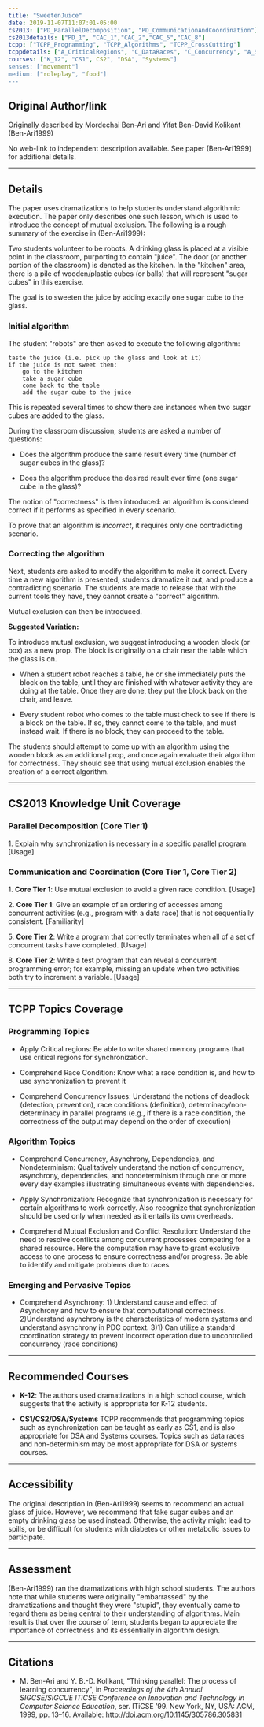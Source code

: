 ```yaml
---
title: "SweetenJuice"
date: 2019-11-07T11:07:01-05:00
cs2013: ["PD_ParallelDecomposition", "PD_CommunicationAndCoordination"]
cs2013details: ["PD_1", "CAC_1","CAC_2","CAC_5","CAC_8"]
tcpp: ["TCPP_Programming", "TCPP_Algorithms", "TCPP_CrossCutting"]
tcppdetails: ["A_CriticalRegions", "C_DataRaces", "C_Concurrency", "A_Synchronization", "K_NonDeterminism", "K_Asynchrony", "C_MutualExclusion", "C_Asynchrony", ]
courses: ["K_12", "CS1", CS2", "DSA", "Systems"]
senses: ["movement"]
medium: ["roleplay", "food"]
---
```


## Original Author/link

Originally described by Mordechai Ben-Ari and Yifat Ben-David Kolikant (Ben-Ari1999)

No web-link to independent description available. See paper (Ben-Ari1999) for 
additional details.

---

## Details

The paper uses dramatizations to help students understand algorithmic execution.
The paper only describes one such lesson, which is used to introduce the 
concept of mutual exclusion. The following is a rough summary of the exercise 
in (Ben-Ari1999):

Two students volunteer to be robots. A drinking glass is placed at a visible 
point in the classroom, purporting to contain "juice". 
The door (or another portion of the classroom) is denoted as the kitchen. 
In the "kitchen" area, there is a pile of wooden/plastic 
cubes (or balls) that will represent "sugar cubes" in this exercise. 

The goal is to sweeten the juice by adding exactly one sugar cube to the glass.

### Initial algorithm
The student "robots" are then asked to execute the following algorithm:

```
taste the juice (i.e. pick up the glass and look at it)
if the juice is not sweet then:
    go to the kitchen
    take a sugar cube
    come back to the table
    add the sugar cube to the juice
```

This is repeated several times to show there are instances when two sugar cubes 
are added to the glass. 

During the classroom discussion, students are asked a number of questions:

* Does the algorithm produce the same result every time (number of sugar cubes in the glass)? 

* Does the algorithm produce the desired result ever time (one sugar cube in the glass)?

The notion of "correctness" is then introduced: an algorithm is considered 
correct if it performs as specified in every scenario.

To prove that an algorithm is _incorrect_, it requires only one contradicting 
scenario.

### Correcting the algorithm
Next, students are asked to modify the algorithm to make it correct. Every 
time a new algorithm is presented, students dramatize it out, and produce a 
contradicting scenario. The students are made to release that with the 
current tools they have, they cannot create a "correct" algorithm.

Mutual exclusion can then be introduced. 

**Suggested Variation:**

To introduce mutual exclusion, we suggest introducing a wooden block (or box) 
as a new prop. The block is originally on a chair near the table which the 
glass is on. 

* When a student robot reaches a table, he or she immediately puts the 
  block on the table, until they are finished with whatever activity they are 
  doing at the table. Once they are done, they put the block back on the chair, 
  and leave.

* Every student robot who comes to the table must check to see if there is a 
  block on the table. If so, they cannot come to the table, and must instead 
  wait. If there is no block, they can proceed to the table. 

The students should attempt to come up with an algorithm using the wooden block 
as an additional prop, and once again evaluate their algorithm for correctness.
They should see that using mutual exclusion enables the creation of a correct 
algorithm.  

---
## CS2013 Knowledge Unit Coverage

### Parallel Decomposition (Core Tier 1)

1\. Explain why synchronization is necessary in a specific parallel program. [Usage]

### Communication and Coordination (Core Tier 1, Core Tier 2)

1\. **Core Tier 1**: Use mutual exclusion to avoid a given race condition. [Usage]

2\. **Core Tier 1**: Give an example of an ordering of accesses among concurrent activities (e.g., program with a data race) that is not sequentially consistent. [Familiarity]

5\. **Core Tier 2**: Write a program that correctly terminates when all of a set of concurrent tasks have completed. [Usage]

8\. **Core Tier 2**: Write a test program that can reveal a concurrent programming error; for example, missing an update when two activities both try to increment a variable. [Usage]



---

## TCPP Topics Coverage

### Programming Topics

* Apply Critical regions: Be able to write shared memory programs that use critical regions for synchronization.

* Comprehend Race Condition: Know what a race condition is, and how to use synchronization to prevent it

* Comprehend Concurrency Issues: Understand the notions of deadlock (detection, prevention), race conditions (definition), determinacy/non-determinacy in parallel programs (e.g., if there is a race condition, the correctness of the output may depend on the order of execution)

### Algorithm Topics

* Comprehend Concurrency, Asynchrony, Dependencies, and Nondeterminism: Qualitatively understand the notion of concurrency, asynchrony, dependencies, and nondeterminism through one or more every day examples illustrating simultaneous events with dependencies. 

* Apply Synchronization: Recognize that synchronization is necessary for certain algorithms to work correctly. Also recognize that synchronization should be used only when needed as it entails its own overheads.

* Comprehend Mutual Exclusion and Conflict Resolution: Understand the need to resolve conflicts among concurrent processes competing for a shared resource. Here the computation may have to grant exclusive access to one process to ensure correctness and/or progress. Be able to identify and mitigate problems due to races. 

### Emerging and Pervasive Topics

*  Comprehend Asynchrony: 1) Understand cause and effect of Asynchrony and how to ensure that computational correctness. 2)Understand asynchrony is the characteristics of modern systems and understand asynchrony in PDC context. 3)1) Can utilize a standard coordination strategy to prevent incorrect operation due to uncontrolled concurrency (race conditions)
 
---

## Recommended Courses


* **K-12**: The authors used dramatizations in a high school course, which 
  suggests that the activity is appropriate for K-12 students.

* **CS1/CS2/DSA/Systems** TCPP recommends that programming topics such as 
  synchronization can be taught as early as CS1, and is also appropriate for 
  DSA and Systems courses. Topics such as data races and non-determinism may 
  be most appropriate for DSA or systems courses.

---

## Accessibility

The original description in (Ben-Ari1999) seems to recommend an actual glass 
of juice. However, we recommend that fake sugar cubes and an empty drinking 
glass be used instead. Otherwise, the activity might lead to spills, or be 
difficult for students with diabetes or other metabolic issues to participate.


---


## Assessment 

(Ben-Ari1999) ran the dramatizations with high school students. The authors 
note that while students were originally "embarrassed" by the dramatizations 
and thought they were "stupid", they eventually came to regard them as 
being central to their understanding of algorithms. Main result is that 
over the course of term, students began to appreciate the importance of 
correctness and its essentially in algorithm design.

---

## Citations

* M. Ben-Ari and Y. B.-D. Kolikant, "Thinking parallel: The process of 
  learning concurrency", in *Proceedings of the 4th Annual SIGCSE/SIGCUE 
  ITiCSE Conference on Innovation and Technology in Computer Science Education*, 
  ser. ITiCSE ’99. New York, NY, USA: ACM, 1999, pp. 13–16. 
  Available: http://doi.acm.org/10.1145/305786.305831
